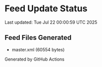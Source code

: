 # Feed Update Status
Last updated: Tue Jul 22 00:00:59 UTC 2025

## Feed Files Generated
- master.xml (60554 bytes)

Generated by GitHub Actions
